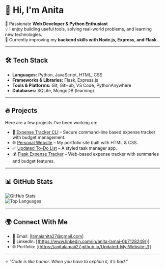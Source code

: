 # 👋 Hi, I'm Anita

🚀 Passionate **Web Developer & Python Enthusiast**  
💡 I enjoy building useful tools, solving real-world problems, and learning new technologies.  
🌱 Currently improving my **backend skills with Node.js, Express, and Flask**.  

---

## 🛠️ Tech Stack
- **Languages:** Python, JavaScript, HTML, CSS  
- **Frameworks & Libraries:** Flask, Express.js  
- **Tools & Platforms:** Git, GitHub, VS Code, PythonAnywhere  
- **Databases:** SQLite, MongoDB (learning)

---

## 🔥 Projects
Here are a few projects I've been working on:

- 🧾 [Expense Tracker CLI](https://github.com/anitalamaii27/expense-tracker-cli) – Secure command-line based expense tracker with budget management.  
- 🌐 [Personal Website](https://github.com/anitalamaii27/personal-site) – My portfolio site built with HTML & CSS.  
- ✅ [Updated To-Do List](https://github.com/anitalamaii27/Updated-To-Do-List-) – A styled task manager app.  
- 💰 [Flask Expense Tracker](https://github.com/anitalamaii27/flask-expnse-tracker) – Web-based expense tracker with summaries and budget features.  

---

## 📊 GitHub Stats
![GitHub Stats](https://github-readme-stats.vercel.app/api?username=anitalamaii27&show_icons=true&theme=radical)  
![Top Languages](https://github-readme-stats.vercel.app/api/top-langs/?username=anitalamaii27&layout=compact&theme=radical)  

---

## 🌍 Connect With Me
- 📧 Email: [lamaianita27@gmail.com]  
- 💼 LinkedIn: [(https://www.linkedin.com/in/anita-lamai-0b7128249/)]  
- 🌐 Portfolio: [(https://anitalamaii27.github.io/Updated-My-Website-/)]  

---

⭐️ *“Code is like humor. When you have to explain it, it’s bad.”*  
